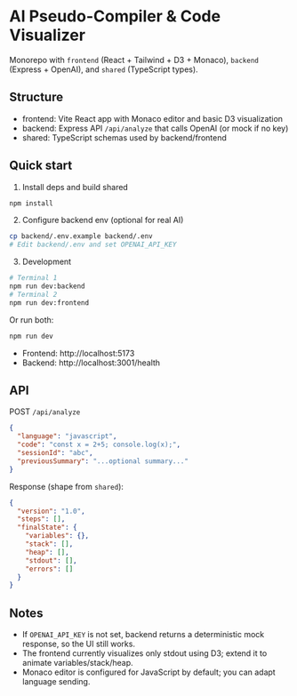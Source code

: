 # AI Pseudo-Compiler & Code Visualizer

Monorepo with `frontend` (React + Tailwind + D3 + Monaco), `backend` (Express + OpenAI), and `shared` (TypeScript types).

## Structure
- frontend: Vite React app with Monaco editor and basic D3 visualization
- backend: Express API `/api/analyze` that calls OpenAI (or mock if no key)
- shared: TypeScript schemas used by backend/frontend

## Quick start

1. Install deps and build shared
```bash
npm install
```

2. Configure backend env (optional for real AI)
```bash
cp backend/.env.example backend/.env
# Edit backend/.env and set OPENAI_API_KEY
```

3. Development
```bash
# Terminal 1
npm run dev:backend
# Terminal 2
npm run dev:frontend
```
Or run both:
```bash
npm run dev
```

- Frontend: http://localhost:5173
- Backend: http://localhost:3001/health

## API
POST `/api/analyze`
```json
{
  "language": "javascript",
  "code": "const x = 2+5; console.log(x);",
  "sessionId": "abc",
  "previousSummary": "...optional summary..."
}
```
Response (shape from `shared`):
```json
{
  "version": "1.0",
  "steps": [],
  "finalState": {
    "variables": {},
    "stack": [],
    "heap": [],
    "stdout": [],
    "errors": []
  }
}
```

## Notes
- If `OPENAI_API_KEY` is not set, backend returns a deterministic mock response, so the UI still works.
- The frontend currently visualizes only stdout using D3; extend it to animate variables/stack/heap.
- Monaco editor is configured for JavaScript by default; you can adapt language sending.
